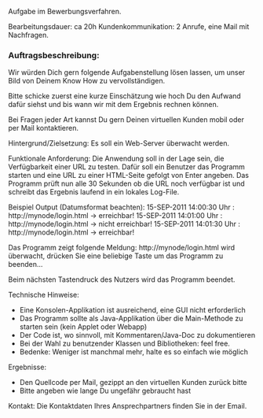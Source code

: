 Aufgabe im Bewerbungsverfahren.

Bearbeitungsdauer: ca 20h
Kundenkommunikation: 2 Anrufe, eine Mail mit Nachfragen.

### Auftragsbeschreibung:

Wir würden Dich gern folgende Aufgabenstellung lösen lassen, um unser Bild von Deinem Know How zu vervollständigen.

Bitte schicke zuerst eine kurze Einschätzung wie hoch Du den Aufwand dafür siehst und bis wann wir mit dem Ergebnis rechnen können.

Bei Fragen jeder Art kannst Du gern Deinen virtuellen Kunden mobil oder per Mail kontaktieren.


Hintergrund/Zielsetzung:
Es soll ein Web-Server überwacht werden.



Funktionale Anforderung:
Die Anwendung soll in der Lage sein, die Verfügbarkeit einer URL zu testen.
Dafür soll ein Benutzer das Programm starten und eine URL zu einer HTML-Seite gefolgt von Enter angeben.
Das Programm prüft nun alle 30 Sekunden ob die URL noch verfügbar ist und schreibt das Ergebnis laufend in ein lokales Log-File.



Beispiel Output (Datumsformat beachten):
15-SEP-2011 14:00:30 Uhr : http://mynode/login.html -> erreichbar!
15-SEP-2011 14:01:00 Uhr : http://mynode/login.html -> nicht erreichbar!
15-SEP-2011 14:01:30 Uhr : http://mynode/login.html -> erreichbar!

Das Programm zeigt folgende Meldung:
http://mynode/login.html wird überwacht, drücken Sie eine beliebige Taste um das Programm zu beenden...



Beim nächsten Tastendruck des Nutzers wird das Programm beendet.



Technische Hinweise:
- Eine Konsolen-Applikation ist ausreichend, eine GUI nicht erforderlich
- Das Programm sollte als Java-Applikation über die Main-Methode zu starten sein (kein Applet oder Webapp)
- Der Code ist, wo sinnvoll, mit Kommentaren/Java-Doc zu dokumentieren
- Bei der Wahl zu benutzender Klassen und Bibliotheken: feel free.
- Bedenke: Weniger ist manchmal mehr, halte es so einfach wie möglich



Ergebnisse:
- Den Quellcode per Mail, gezippt an den virtuellen Kunden zurück bitte
- Bitte angeben wie lange Du ungefähr gebraucht hast



Kontakt: Die Kontaktdaten Ihres Ansprechpartners finden Sie in der Email.